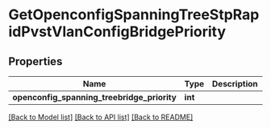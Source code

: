 # GetOpenconfigSpanningTreeStpRapidPvstVlanConfigBridgePriority

## Properties
Name | Type | Description | Notes
------------ | ------------- | ------------- | -------------
**openconfig_spanning_treebridge_priority** | **int** |  | [optional] 

[[Back to Model list]](../README.md#documentation-for-models) [[Back to API list]](../README.md#documentation-for-api-endpoints) [[Back to README]](../README.md)


